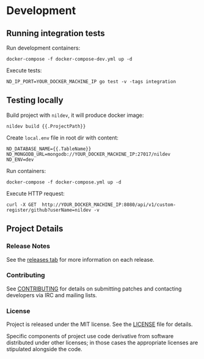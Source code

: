 # Development

## Running integration tests

Run development containers:
```
docker-compose -f docker-compose-dev.yml up -d
```

Execute tests:
```
ND_IP_PORT=YOUR_DOCKER_MACHINE_IP go test -v -tags integration
```

## Testing locally

Build project with `nildev`, it will produce docker image:
```
nildev build {{.ProjectPath}}
```

Create `local.env` file in root dir with content:
```
ND_DATABASE_NAME={{.TableName}}
ND_MONGODB_URL=mongodb://YOUR_DOCKER_MACHINE_IP:27017/nildev
ND_ENV=dev
```

Run containers:
```
docker-compose -f docker-compose.yml up -d
```

Execute HTTP request:
```
curl -X GET  http://YOUR_DOCKER_MACHINE_IP:8080/api/v1/custom-register/github?userName=nildev -v
```

## Project Details

### Release Notes

See the [releases tab](https://github.com/nildev/{{.ApiName}}/releases) for more information on each release.

### Contributing

See [CONTRIBUTING](CONTRIBUTING.md) for details on submitting patches and contacting developers via IRC and mailing lists.

### License

Project is released under the MIT license. See the [LICENSE](LICENSE) file for details.

Specific components of project use code derivative from software distributed under other licenses; in those cases the appropriate licenses are stipulated alongside the code.